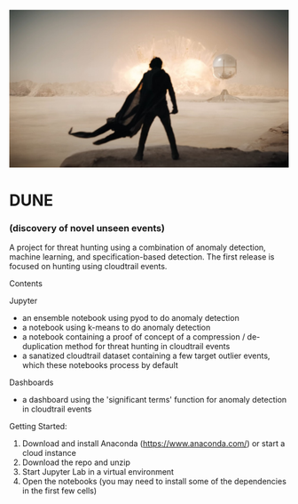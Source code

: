 ![things](/img/dune.jpg?raw=true "text")  
# DUNE 
### (discovery of novel unseen events)
A project for threat hunting using a combination of anomaly detection, machine learning, and specification-based detection. The first release is focused on hunting using cloudtrail events. 

Contents

Jupyter

- an ensemble notebook using pyod to do anomaly detection
- a notebook using k-means to do anomaly detection
- a notebook containing a proof of concept of a compression / de-duplication method for threat hunting in cloudtrail events
- a sanatized cloudtrail dataset containing a few target outlier events, which these notebooks process by default

Dashboards

- a dashboard using the 'significant terms' function for anomaly detection in cloudtrail events
  
Getting Started:

1. Download and install Anaconda (https://www.anaconda.com/) or start a cloud instance
2. Download the repo and unzip
3. Start Jupyter Lab in a virtual environment 
4. Open the notebooks (you may need to install some of the dependencies in the first few cells)
